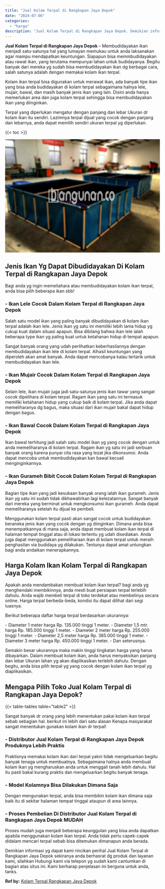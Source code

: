 ```yaml
---
title: "Jual Kolam Terpal di Rangkapan Jaya Depok"
date: "2024-07-06"
categories: 
  - "harga"
description: "Jual Kolam Terpal di Rangkapan Jaya Depok. Demikian informasi yg dapat kami rincikan perihal Jual Kolam Terpal di Rangkapan Jaya Depok sekiranya anda berhasr..."
---
```


**Jual Kolam Terpal di Rangkapan Jaya Depok** – Membudidayakan ikan menjadi satu-satunya hal yang lumayan memukau untuk anda laksanakan agar mampu mendapatkan keuntungan. Siapapun bisa memmbudidayakan atau rawat ikan, yang terutama mempunyai lahan untuk budidayanya. Begitu banyak dari mereka yg sudah bisa membudidayakan ikan dg berbagai cara, salah satunya adalah dengan memakai kolam ikan terpal.

Kolam ikan terpal bisa digunakan untuk merawat ikan, ada banyak tipe ikan yang bisa anda budidayakan di kolam terpal sebagaimana halnya lele, mujair, bawal, dan masih banyak jenis ikan yang lain. Disini anda hanya memerlukan area dan juga kolam terpal sehingga bisa membudidayakan ikan yang diinginkan.

Terpal yang diperlukan mengatur dengan panjang dan lebar Ukuran dr kolam ikan itu sendiri. Lazimnya terpal dijual yang cocok dengan panjang dan lebarnya, anda dapat memilih sendiri ukuran terpal yg diperlukan.

{{< toc >}}

![Jual Kolam Terpal di Rangkapan Jaya Depok](/images/jual-kolam-terpal-20.png)

## Jenis Ikan Yg Dapat Dibudidayakan Di Kolam Terpal di Rangkapan Jaya Depok

Bagi anda yg ingin memeliahara atau membudidayakan kolam ikan terpal, anda bisa pilih beberapa ikan sbb!

### \- Ikan Lele Cocok Dalam Kolam Terpal di Rangkapan Jaya Depok

Salah satu model ikan yang paling banyak dibudidayakan di kolam ikan terpal adalah ikan lele. Jenis ikan yg satu ini memiliki lebih lama hidup yg cukup kuat dalam situasi apapun. Bisa dibilang bahwa ikan lele ialah beberapa type ikan yg paling kuat untuk ketahanan hidup di tempat apapun.

Sangat banyak orang yang udah perlihatkan keberhasilannya dengan membudidayakan ikan lele di kolam terpal. Alhasil keuntungan yang diperoleh akan amat banyak. Anda dapat mencobanya kalau tertarik untuk membudidayakan ikan lele.

### \- Ikan Mujair Cocok Dalam Kolam Terpal di Rangkapan Jaya Depok

Selain lele, ikan mujair juga jadi satu-satunya jenis ikan tawar yang sangat cocok dipelihara di kolam terpal. Ragam ikan yang satu ini termasuk memiliki ketahanan hidup yang cukup baik di kolam terpal. Jika anda dapat memeliharanya dg bagus, maka situasi dari ikan mujair bakal dapat hidup dengan bagus.

### \- Ikan Bawal Cocok Dalam Kolam Terpal di Rangkapan Jaya Depok

Ikan bawal terhitung jadi salah satu model ikan yg yang cocok dengan untuk anda memeliharanya di kolam terpal. Ragam ikan yg satu ini jadi serbuan banyak orang karena punyai cita rasa yang lezat jika dikonsumsi. Anda dapat mencoba untuk membudidayakan kan bawal kecuali menginginkannya.

### \- Ikan Gurameh Bibit Cocok Dalam Kolam Terpal di Rangkapan Jaya Depok

Bagian tipe ikan yang jadi kesukaan banyak orang ialah ikan gurameh. Jenis ikan yg satu ini sudah tidak dikhawatirkan lagi kelezatannya. Sangat banyak dari mereka yang berminat untuk mengkonsumsi ikan gurameh. Anda dapat memeliharanya setelah itu dijual ke pembeli.

Menggunakan kolam terpal pasti akan sangat cocok untuk budidayakan beraneka jenis ikan yang cocok dengan yg diinginkan. Dimana anda bisa menempatkannya di mana saja, anda dapat membuat kolam ikan terpal di halaman tempat tinggal atau di lokasi tertentu yg udah disediakan. Anda juga dapat menggunakan pemeliharaan ikan di kolam terpal untuk meraih penghasilan via budidaya yg dilakukan. Tentunya dapat amat untungkan bagi anda andaikan menerapkannya.

## Harga Kolam Ikan Kolam Terpal di Rangkapan Jaya Depok

Apakah anda mendambakan membuat kolam ikan terpal? bagi anda yg menghendaki membikinnya, anda mesti buat persiapan terpal terlebih dahulu. Anda wajib membeli terpal di toko terdekat atau membelinya secara online. Harga terpal berbeda-beda, kondisi itu dapat dilihat dari segi luasnya.

Berikut beberapa daftar harga terpal berdasarkan ukurannya:

\- Diameter 1 meter harga Rp. 135.000 tinggi 1 meter. - Diameter 1,5 mtr. harga Rp. 185.000 tinggi 1 meter. - Diameter 2 meter harga Rp. 255.000 tinggi 1 meter. - Diameter 2,5 meter harga Rp. 385.000 tinggi 1 meter. - Diameter 3 meter harga Rp. 450.000 tinggi 1 meter. - Dan seterusnya.

Semakin besar ukurannya maka makin tinggi tingkatan harga yang harus dibayarkan. Dalam membuat kolam ikan, anda harus menyaksikan panjang dan lebar Ukuran lahan yg akan diaplikasikan terlebih dahulu. Dengan begitu, anda bisa pilih terpal yg yang cocok dengan kolam ikan terpal yg diaplikasikan.

## Mengapa Pilih Toko Jual Kolam Terpal di Rangkapan Jaya Depok?

{{< table-tables table="table2" >}}

Sangat banyak dr orang yang lebih menentukan pakai kolam ikan terpal sebab sebagian hal. berikut ini lebih dari satu alasan Kenapa masyarakat sangat menentukan gunakan kolam ikan dr terpal!

### \- Distributor Jual Kolam Terpal di Rangkapan Jaya Depok Produknya Lebih Praktis

Praktisnya memakai kolam ikan dari terpal yakni tidak mengeluarkan begitu banyak tenaga untuk membuatnya. Sebagaimana halnya anda membuat kolam ikan yg mengharuskan anda untuk menggali tanah lebih dahulu. Hal itu pasti bakal kurang praktis dan mengeluarkan begitu banyak tenaga.

### \- Model Kolamnya Bisa Dilakukan Dimana Saja

Dengan mengunakan terpal, anda bisa membikin kolam ikan dimana saja baik itu di sekitar halaman tempat tinggal ataupun di area lainnya.

### \- Proses Pembelian Di Distributor Jual Kolam Terpal di Rangkapan Jaya Depok MUDAH

Proses mudah juga menjadi beberapa keunggulan yang bisa anda dapatkan apabila menggunakan kolam ikan terpal. Anda tidak perlu capek-capek didalam mencari terpal sebab bisa ditemukan dimanapun anda berada.

Demikian informasi yg dapat kami rincikan perihal Jual Kolam Terpal di Rangkapan Jaya Depok sekiranya anda berhasrat dg produk dan layanan kami, silahkan Hubungi kami via telepon yg sudah kami cantumkan di bagian atas situs ini. Kami berharap penjelasan ini berguna untuk anda, tanks.

**Ref by:** [Kolam Terpal Rangkapan Jaya Depok](https://id.wikipedia.org/wiki/Kolam)
